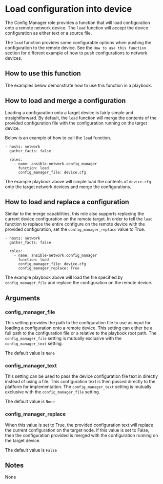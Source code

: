 # Load configuration into device

The Config Manager role provides a function that will load configuration onto a
remote network device.  The `load` function will accept the device
configuration as either text or a source file.  

The `load` function provides some configurable options when pushing the
configuration to the remote device.  See the `How to use this function`
section for different example of how to push configurations to network devices.

## How to use this function

The examples below demonstrate how to use this function in a playbook.

## How to load and merge a configuration

Loading a configuration onto a target device is fairly simple and
straightforward.  By default, the `load` function will merge the contents of
the provided configuration file with the configuration running on
the target device.  

Below is an example of how to call the `load` function.

```
- hosts: network
  gather_facts: false

  roles:
    - name: ansible-network.config_manager
      function: load
      config_manager_file: device.cfg
```

The example playbook above will simple load the contents of `device.cfg` onto the
target network devices and merge the configurations.

## How to load and replace a configuration

Similar to the merge capabilities, this role also supports replacing the
current device configuration on the remote target.  In order to tell the `load`
function to replace the entire configure on the remote device with the provided
configuration, set the `config_manager_replace` value to True.

```
- hosts: network
  gather_facts: false

  roles:
    - name: ansible-network.config_manager
      function: load
      config_manager_file: device.cfg
      config_manager_replace: True
```

The example playbook above will load the file specified by
`config_manager_file` and replace the configuration on the remote device.

## Arguments

### config_manager_file

This setting provides the path to the configuration file to use as input for
loading a configuration onto a remote device.  This setting can either be a
full path to the configuration file or a relative to the playbook root path.
The `config_manager_file` setting is mutually exclusive with the
`config_manager_text` setting.

The default value is `None`

### config_manager_text

This setting can be used to pass the device configuration file text in directly
instead of using a file.  This configuration text is then passed directly to
the platform for implementation.  The `config_manager_text` setting is mutually
exclusive with the `config_manager_file` setting.

The default value is `None`


### config_manager_replace

When this value is set to True, the provided configuration text will replace
the current configuration on the target node.  If this value is set to False,
then the configuration provided is merged with the configuration running on the
target device.

The default value is `False`

## Notes

None
